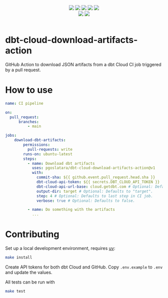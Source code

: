 
<div align="center">
  <a>
	<img src="https://img.shields.io/github/release/pgoslatara/dbt-cloud-download-artifacts-action.svg?logo=github">
  </a>
  <a>
	<img src="https://github.com/pgoslatara/dbt-cloud-download-artifacts-action/actions/workflows/ci_pipeline.yml/badge.svg">
  </a>
  <a>
	<img src="https://img.shields.io/badge/License-MIT-yellow.svg">
  </a>
  <a>
	<img src="https://img.shields.io/github/last-commit/pgoslatara/dbt-cloud-download-artifacts-action/main">
  </a>
  <a>
	<img src="https://img.shields.io/github/commits-since/pgoslatara/dbt-cloud-download-artifacts-action/latest">
  </a>
</div>

<div align="center">
  <a>
	<img src="https://img.shields.io/badge/style-ruff-41B5BE?style=flat">
  </a>
  <a>
	<img src="https://www.aschey.tech/tokei/github/pgoslatara/dbt-cloud-download-artifacts-action?category=code">
  </a>
</div>
<br/>

# dbt-cloud-download-artifacts-action

GitHub Action to download JSON artifacts from a dbt Cloud CI job triggered by a pull request.

# How to use

```yaml
name: CI pipeline

on:
  pull_request:
      branches:
          - main

jobs:
    download-dbt-artifacts:
        permissions:
          pull-requests: write
        runs-on: ubuntu-latest
        steps:
          - name: Download dbt artifacts
            uses: pgoslatara/dbt-cloud-download-artifacts-action@v1
            with:
              commit-sha: ${{ github.event.pull_request.head.sha }}
              dbt-cloud-api-token: ${{ secrets.DBT_CLOUD_API_TOKEN }}
              dbt-cloud-api-url-base: cloud.getdbt.com # Optional: Defaults to "cloud.getdbt.com".
              output-dir: target # Optional: Defaults to "target".
              step: 4 # Optional: Defaults to last step in CI job.
              verbose: true # Optional: Defaults to false.

          - name: Do something with the artifacts
            ...
```

# Contributing

Set up a local development environment, requires [uv](https://github.com/astral-sh/uv):
```bash
make install
```

Create API tokens for both dbt Cloud and GitHub. Copy `.env.example` to `.env` and update the values.

All tests can be run with
```bash
make test
```

